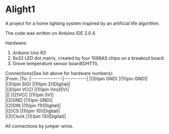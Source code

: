 # Alight1
A project for a home lighting system inspired by an artificial life algorithm.

The code was written on Arduino IDE 2.0.4.

Hardware:
1) Arduino Uno R3
2) 8x32 LED dot matrix, created by four 1088AS chips on a breakout board.
3) Grove temperature sensor board(DHT11).

Connections(See list above for hardware numbers):  
|From:           |To:
|---------------:|-----------|
|(3)(pin GND)    |(1)(pin GND)|  
|(3)(pin SIG)    |(1)(pin 2)(Digital)|  
|(3)(pin VCC)    |(1)(pin Vin)(5V)|  
|||
|(2)VCC        |(1)(pin 5V)|  
|(2)GND        |(1)(pin GND)|  
|(2)DIN        |(1)(pin 11)(Digital)|  
|(2)CS         |(1)(pin 10)(Digital)|  
|(2)Clock      |(1)(pin 13)(Digital)|  

All connections by jumper wires.
